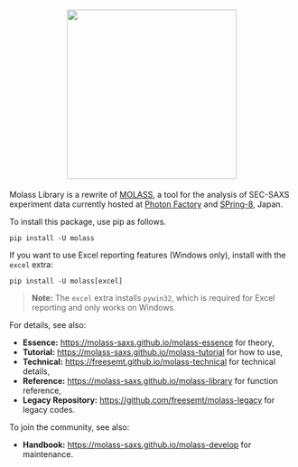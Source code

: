<h1 align="center"><a href="https://molass-saxs.github.io/molass-library"><img src="docs/_static/molass-title.png" width="300"></a></h1>

Molass Library is a rewrite of [MOLASS](https://pfwww.kek.jp/saxs/MOLASSE.html), a tool for the analysis of SEC-SAXS experiment data currently hosted at [Photon Factory](https://www2.kek.jp/imss/pf/eng/) and [SPring-8](http://www.spring8.or.jp/en/), Japan.

To install this package, use pip as follows.

```
pip install -U molass
```

If you want to use Excel reporting features (Windows only), install with the `excel` extra:

```
pip install -U molass[excel]
```

> **Note:** The `excel` extra installs `pywin32`, which is required for Excel reporting and only works on Windows.

For details, see also:

- **Essence:** https://molass-saxs.github.io/molass-essence for theory,
- **Tutorial:** https://molass-saxs.github.io/molass-tutorial for how to use,
- **Technical:** https://freesemt.github.io/molass-technical for technical details,
- **Reference:** https://molass-saxs.github.io/molass-library for function reference,
- **Legacy Repository:** https://github.com/freesemt/molass-legacy for legacy codes.

To join the community, see also:

- **Handbook:** https://molass-saxs.github.io/molass-develop for maintenance.

<br>